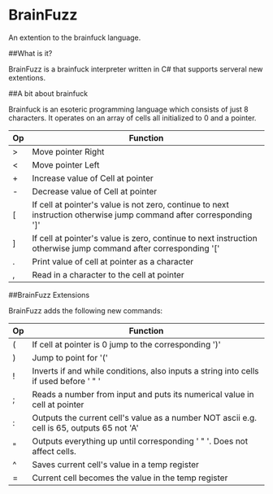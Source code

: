 # BrainFuzz
An extention to the brainfuck language.

##What is it?

BrainFuzz is a brainfuck interpreter written in C# that supports serveral new extentions.

##A bit about brainfuck

Brainfuck is an esoteric programming language which consists of just 8 characters. It operates on an array of cells all initialized to 0 and a pointer.

Op | Function
--- | ---
\> | Move pointer Right
\< | Move pointer Left
\+ | Increase value of Cell at pointer
\- | Decrease value of Cell at pointer
\[ | If cell at pointer's value is not zero, continue to next instruction otherwise jump command after corresponding ']'
\] | If cell at pointer's value is zero, continue to next instruction otherwise jump command after corresponding '['
\. | Print value of cell at pointer as a character
, | Read in a character to the cell at pointer

##BrainFuzz Extensions

BrainFuzz adds the following new commands:

Op | Function
--- | ---
\( | If cell at pointer is 0 jump to the corresponding ')'
\) | Jump to point for '('
\! | Inverts if and while conditions, also inputs a string into cells if used before ' " '
; | Reads a number from input and puts its numerical value in cell at pointer
\: | Outputs the current cell's value as a number NOT ascii e.g. cell is 65, outputs 65 not 'A'
" | Outputs everything up until corresponding ' " '. Does not affect cells.
\^ | Saves current cell's value in a temp register
= | Current cell becomes the value in the temp register
